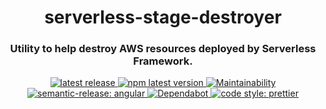 <h1 align="center" style="border-bottom: none;"> serverless-stage-destroyer</h1>
<h3 align="center">Utility to help destroy AWS resources deployed by Serverless Framework.</h3>
<p align="center">
  <a href="https://github.com/mdial89f/serverless-stage-destroyer/releases/latest">
    <img alt="latest release" src="https://img.shields.io/github/release/mdial89f/serverless-stage-destroyer.svg">
  </a>
  <a href="https://www.npmjs.com/package/serverless-stage-destroyer">
    <img alt="npm latest version" src="https://img.shields.io/npm/v/serverless-stage-destroyer/latest.svg">
  </a>
  <a href="https://codeclimate.com/github/mdial89f/serverless-stage-destroyer/maintainability">
    <img alt="Maintainability" src="https://api.codeclimate.com/v1/badges/20f59ef91bd30565c424/maintainability">
  </a>
  <a href="https://github.com/semantic-release/semantic-release">
    <img alt="semantic-release: angular" src="https://img.shields.io/badge/semantic--release-angular-e10079?logo=semantic-release">
  </a>
  <a href="https://dependabot.com/">
    <img alt="Dependabot" src="https://badgen.net/badge/Dependabot/enabled/green?icon=dependabot">
  </a>
  <a href="https://github.com/prettier/prettier">
    <img alt="code style: prettier" src="https://img.shields.io/badge/code_style-prettier-ff69b4.svg?style=flat-square">
  </a>
</p>
